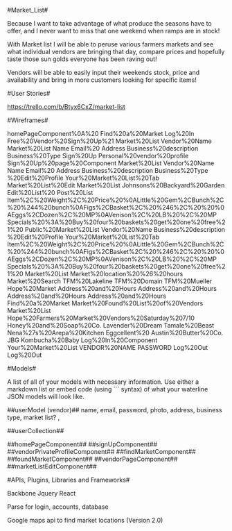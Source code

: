 #Market_List#

Because I want to take advantage of what produce the seasons have to offer, and I never want to miss that one weekend when ramps are in stock! 

With Market list I will be able to peruse various farmers markets and see what individual vendors are bringing that day, compare prices and hopefully taste those sun golds everyone has been raving out! 

Vendors will be able to easily input their weekends stock, price and availability and bring in more customers looking for specific items! 


#User Stories#

https://trello.com/b/Btyx6CxZ/market-list

#Wireframes#

<mockup version="1.0" skin="sketch" fontFace="Balsamiq Sans" measuredW="1441" measuredH="1261" mockupW="1383" mockupH="1241">
  <controls>
    <control controlID="0" controlTypeID="com.balsamiq.mockups::BrowserWindow" x="60" y="20" w="-1" h="-1" measuredW="450" measuredH="400" zOrder="3" locked="false" isInGroup="-1">
      <controlProperties>
        <text>homePageComponent%0A%20</text>
      </controlProperties>
    </control>
    <control controlID="2" controlTypeID="com.balsamiq.mockups::Button" x="109" y="338" w="142" h="30" measuredW="103" measuredH="27" zOrder="4" locked="false" isInGroup="-1">
      <controlProperties>
        <text>Find%20a%20Market</text>
      </controlProperties>
    </control>
    <control controlID="3" controlTypeID="com.balsamiq.mockups::Button" x="417" y="99" w="87" h="22" measuredW="61" measuredH="27" zOrder="8" locked="false" isInGroup="-1">
      <controlProperties>
        <text>Log%20In</text>
      </controlProperties>
    </control>
    <control controlID="4" controlTypeID="com.balsamiq.mockups::Button" x="309" y="340" w="-1" h="-1" measuredW="148" measuredH="27" zOrder="5" locked="false" isInGroup="-1">
      <controlProperties>
        <text>Free%20Vendor%20Sign%20Up%21</text>
      </controlProperties>
    </control>
    <control controlID="5" controlTypeID="com.balsamiq.mockups::FieldSet" x="60" y="121" w="450" h="208" measuredW="200" measuredH="170" zOrder="6" locked="false" isInGroup="-1">
      <controlProperties>
        <text>Market%20List</text>
      </controlProperties>
    </control>
    <control controlID="6" controlTypeID="__group__" x="88" y="136" w="395" h="171" measuredW="395" measuredH="171" zOrder="7" locked="false" isInGroup="-1">
      <groupChildrenDescriptors>
        <control controlID="0" controlTypeID="com.balsamiq.mockups::CoverFlow" x="0" y="0" w="395" h="171" measuredW="493" measuredH="198" zOrder="0" locked="false" isInGroup="6"/>
      </groupChildrenDescriptors>
    </control>
    <control controlID="9" controlTypeID="com.balsamiq.mockups::Image" x="550" y="145" w="111" h="114" measuredW="77" measuredH="79" zOrder="10" locked="false" isInGroup="-1">
      <controlProperties>
        <text/>
      </controlProperties>
    </control>
    <control controlID="10" controlTypeID="com.balsamiq.mockups::TextInput" x="673" y="145" w="168" h="-1" measuredW="94" measuredH="27" zOrder="11" locked="false" isInGroup="-1">
      <controlProperties>
        <text>Vendor%20Name</text>
      </controlProperties>
    </control>
    <control controlID="14" controlTypeID="__group__" x="534" y="121" w="446" h="256" measuredW="446" measuredH="256" zOrder="9" locked="false" isInGroup="-1">
      <groupChildrenDescriptors>
        <control controlID="0" controlTypeID="com.balsamiq.mockups::FieldSet" x="0" y="0" w="446" h="256" measuredW="200" measuredH="170" zOrder="0" locked="false" isInGroup="14">
          <controlProperties>
            <text>Market%20List</text>
          </controlProperties>
        </control>
      </groupChildrenDescriptors>
    </control>
    <control controlID="15" controlTypeID="com.balsamiq.mockups::TextInput" x="673" y="175" w="295" h="-1" measuredW="49" measuredH="27" zOrder="12" locked="false" isInGroup="-1">
      <controlProperties>
        <text>Name</text>
      </controlProperties>
    </control>
    <control controlID="16" controlTypeID="com.balsamiq.mockups::TextInput" x="673" y="206" w="296" h="-1" measuredW="50" measuredH="27" zOrder="13" locked="false" isInGroup="-1">
      <controlProperties>
        <text>Email%20</text>
      </controlProperties>
    </control>
    <control controlID="18" controlTypeID="com.balsamiq.mockups::TextInput" x="673" y="236" w="295" h="-1" measuredW="63" measuredH="27" zOrder="14" locked="false" isInGroup="-1">
      <controlProperties>
        <text>Address</text>
      </controlProperties>
    </control>
    <control controlID="19" controlTypeID="com.balsamiq.mockups::TextArea" x="550" y="266" w="418" h="72" measuredW="200" measuredH="140" zOrder="15" locked="false" isInGroup="-1">
      <controlProperties>
        <text>Business%20description</text>
      </controlProperties>
    </control>
    <control controlID="20" controlTypeID="com.balsamiq.mockups::ComboBox" x="851" y="146" w="-1" h="-1" measuredW="117" measuredH="24" zOrder="16" locked="false" isInGroup="-1">
      <controlProperties>
        <text>Business%20Type</text>
      </controlProperties>
    </control>
    <control controlID="21" controlTypeID="com.balsamiq.mockups::ComboBox" x="60" y="57" w="-1" h="-1" measuredW="93" measuredH="24" zOrder="17" locked="false" isInGroup="-1"/>
    <control controlID="22" controlTypeID="com.balsamiq.mockups::Button" x="868" y="340" w="100" h="26" measuredW="70" measuredH="27" zOrder="18" locked="false" isInGroup="-1">
      <controlProperties>
        <text>Sign%20Up</text>
      </controlProperties>
    </control>
    <control controlID="23" controlTypeID="com.balsamiq.mockups::BrowserWindow" x="994" y="20" w="447" h="400" measuredW="450" measuredH="400" zOrder="19" locked="false" isInGroup="-1">
      <controlProperties>
        <text>Personal%20vendor%20profile</text>
      </controlProperties>
    </control>
    <control controlID="24" controlTypeID="com.balsamiq.mockups::BrowserWindow" x="534" y="20" w="-1" h="-1" measuredW="450" measuredH="400" zOrder="2" locked="false" isInGroup="-1">
      <controlProperties>
        <text>Sign%20Up%20page%20Component</text>
      </controlProperties>
    </control>
    <control controlID="25" controlTypeID="__group__" x="994" y="121" w="446" h="256" measuredW="446" measuredH="256" zOrder="20" locked="false" isInGroup="-1">
      <groupChildrenDescriptors>
        <control controlID="0" controlTypeID="com.balsamiq.mockups::FieldSet" x="0" y="0" w="446" h="256" measuredW="200" measuredH="170" zOrder="0" locked="false" isInGroup="25">
          <controlProperties>
            <text>Market%20List</text>
          </controlProperties>
        </control>
      </groupChildrenDescriptors>
    </control>
    <control controlID="26" controlTypeID="com.balsamiq.mockups::Image" x="1010" y="145" w="111" h="114" measuredW="77" measuredH="79" zOrder="21" locked="false" isInGroup="-1">
      <controlProperties>
        <text/>
      </controlProperties>
    </control>
    <control controlID="27" controlTypeID="com.balsamiq.mockups::TextInput" x="1133" y="145" w="168" h="-1" measuredW="94" measuredH="27" zOrder="22" locked="false" isInGroup="-1">
      <controlProperties>
        <text>Vendor%20Name</text>
      </controlProperties>
    </control>
    <control controlID="28" controlTypeID="com.balsamiq.mockups::TextInput" x="1133" y="175" w="295" h="-1" measuredW="49" measuredH="27" zOrder="23" locked="false" isInGroup="-1">
      <controlProperties>
        <text>Name</text>
      </controlProperties>
    </control>
    <control controlID="29" controlTypeID="com.balsamiq.mockups::TextInput" x="1133" y="206" w="296" h="-1" measuredW="50" measuredH="27" zOrder="24" locked="false" isInGroup="-1">
      <controlProperties>
        <text>Email%20</text>
      </controlProperties>
    </control>
    <control controlID="30" controlTypeID="com.balsamiq.mockups::TextInput" x="1133" y="236" w="295" h="-1" measuredW="63" measuredH="27" zOrder="25" locked="false" isInGroup="-1">
      <controlProperties>
        <text>Address</text>
      </controlProperties>
    </control>
    <control controlID="31" controlTypeID="com.balsamiq.mockups::TextArea" x="1010" y="266" w="418" h="72" measuredW="200" measuredH="140" zOrder="26" locked="false" isInGroup="-1">
      <controlProperties>
        <text>Business%20description</text>
      </controlProperties>
    </control>
    <control controlID="32" controlTypeID="com.balsamiq.mockups::ComboBox" x="1311" y="146" w="-1" h="-1" measuredW="117" measuredH="24" zOrder="27" locked="false" isInGroup="-1">
      <controlProperties>
        <text>Business%20Type</text>
      </controlProperties>
    </control>
    <control controlID="33" controlTypeID="com.balsamiq.mockups::Button" x="1238" y="343" w="100" h="21" measuredW="90" measuredH="27" zOrder="28" locked="false" isInGroup="-1">
      <controlProperties>
        <text>%20Edit%20Profile</text>
      </controlProperties>
    </control>
    <control controlID="37" controlTypeID="com.balsamiq.mockups::TextInput" x="1296" y="103" w="138" h="-1" measuredW="136" measuredH="27" zOrder="29" locked="false" isInGroup="-1">
      <controlProperties>
        <text>Your%20Market%20List%20Tab</text>
      </controlProperties>
    </control>
    <control controlID="38" controlTypeID="com.balsamiq.mockups::BrowserWindow" x="58" y="440" w="452" h="400" measuredW="450" measuredH="400" zOrder="30" locked="false" isInGroup="-1">
      <controlProperties>
        <text>Market%20List%20Edit</text>
      </controlProperties>
    </control>
    <control controlID="41" controlTypeID="__group__" x="60" y="537" w="450" h="280" measuredW="450" measuredH="280" zOrder="31" locked="false" isInGroup="-1">
      <groupChildrenDescriptors>
        <control controlID="0" controlTypeID="com.balsamiq.mockups::FieldSet" x="0" y="0" w="450" h="280" measuredW="200" measuredH="170" zOrder="0" locked="false" isInGroup="41">
          <controlProperties>
            <text>Market%20List</text>
          </controlProperties>
        </control>
      </groupChildrenDescriptors>
    </control>
    <control controlID="42" controlTypeID="com.balsamiq.mockups::TextInput" x="192" y="561" w="296" h="-1" measuredW="174" measuredH="27" zOrder="33" locked="false" isInGroup="-1">
      <controlProperties>
        <text>Johnsons%20Backyard%20Garden</text>
      </controlProperties>
    </control>
    <control controlID="43" controlTypeID="com.balsamiq.mockups::Image" x="73" y="560" w="99" h="45" measuredW="77" measuredH="79" zOrder="34" locked="false" isInGroup="-1">
      <controlProperties>
        <text/>
      </controlProperties>
    </control>
    <control controlID="44" controlTypeID="com.balsamiq.mockups::Button" x="349" y="591" w="61" h="22" measuredW="75" measuredH="27" zOrder="35" locked="false" isInGroup="-1">
      <controlProperties>
        <text>Edit%20List%20</text>
      </controlProperties>
    </control>
    <control controlID="45" controlTypeID="com.balsamiq.mockups::Button" x="414" y="592" w="72" h="22" measuredW="74" measuredH="27" zOrder="36" locked="false" isInGroup="-1">
      <controlProperties>
        <text>Post%20List</text>
      </controlProperties>
    </control>
    <control controlID="47" controlTypeID="com.balsamiq.mockups::DataGrid" x="73" y="622" w="425" h="160" measuredW="214" measuredH="141" zOrder="32" locked="false" isInGroup="-1">
      <controlProperties>
        <text>Item%2C%20Weight%2C%20Price%20%0ALittle%20Gem%2CBunch%2C%20%244%20bunch%0AFigs%2CBasket%2C%20%246%2C%20%20%0AEggs%2CDozen%2C%20MP%0AVenison%2C%20LB%20%2C%20MP</text>
      </controlProperties>
    </control>
    <control controlID="50" controlTypeID="com.balsamiq.mockups::TextArea" x="73" y="735" w="425" h="48" measuredW="200" measuredH="140" zOrder="37" locked="false" isInGroup="-1">
      <controlProperties>
        <text>Specials%20%3A%20Buy%20four%20baskets%20get%20one%20free%21%20</text>
      </controlProperties>
    </control>
    <control controlID="51" controlTypeID="com.balsamiq.mockups::BrowserWindow" x="534" y="440" w="447" h="400" measuredW="450" measuredH="400" zOrder="0" locked="false" isInGroup="-1">
      <controlProperties>
        <text>Public%20Market%20List</text>
      </controlProperties>
    </control>
    <control controlID="53" controlTypeID="com.balsamiq.mockups::Image" x="546" y="543" w="111" h="107" measuredW="77" measuredH="79" zOrder="38" locked="false" isInGroup="-1">
      <controlProperties>
        <text/>
      </controlProperties>
    </control>
    <control controlID="54" controlTypeID="com.balsamiq.mockups::TextInput" x="671" y="543" w="295" h="-1" measuredW="94" measuredH="27" zOrder="39" locked="false" isInGroup="-1">
      <controlProperties>
        <text>Vendor%20Name</text>
      </controlProperties>
    </control>
    <control controlID="58" controlTypeID="com.balsamiq.mockups::TextArea" x="672" y="578" w="295" h="27" measuredW="200" measuredH="140" zOrder="40" locked="false" isInGroup="-1">
      <controlProperties>
        <text>Business%20description</text>
      </controlProperties>
    </control>
    <control controlID="60" controlTypeID="com.balsamiq.mockups::Button" x="1085" y="706" w="100" h="26" measuredW="90" measuredH="27" zOrder="41" locked="false" isInGroup="-1">
      <controlProperties>
        <text>%20Edit%20Profile</text>
      </controlProperties>
    </control>
    <control controlID="61" controlTypeID="com.balsamiq.mockups::TextInput" x="366" y="519" w="138" h="-1" measuredW="136" measuredH="27" zOrder="42" locked="false" isInGroup="-1">
      <controlProperties>
        <text>Your%20Market%20List%20Tab</text>
      </controlProperties>
    </control>
    <control controlID="62" controlTypeID="com.balsamiq.mockups::DataGrid" x="545" y="660" w="425" h="75" measuredW="214" measuredH="141" zOrder="43" locked="false" isInGroup="-1">
      <controlProperties>
        <text>Item%2C%20Weight%2C%20Price%20%0ALittle%20Gem%2CBunch%2C%20%244%20bunch%0AFigs%2CBasket%2C%20%246%2C%20%20%0AEggs%2CDozen%2C%20MP%0AVenison%2C%20LB%20%2C%20MP</text>
      </controlProperties>
    </control>
    <control controlID="63" controlTypeID="com.balsamiq.mockups::TextArea" x="545" y="737" w="425" h="45" measuredW="200" measuredH="140" zOrder="44" locked="false" isInGroup="-1">
      <controlProperties>
        <text>Specials%20%3A%20Buy%20four%20baskets%20get%20one%20free%21%20</text>
      </controlProperties>
    </control>
    <control controlID="64" controlTypeID="com.balsamiq.mockups::VerticalScrollBar" x="953" y="662" w="-1" h="73" measuredW="16" measuredH="100" zOrder="45" locked="false" isInGroup="-1"/>
    <control controlID="65" controlTypeID="__group__" x="534" y="519" w="446" h="298" measuredW="446" measuredH="298" zOrder="1" locked="false" isInGroup="-1">
      <groupChildrenDescriptors>
        <control controlID="0" controlTypeID="com.balsamiq.mockups::FieldSet" x="0" y="0" w="446" h="298" measuredW="200" measuredH="170" zOrder="0" locked="false" isInGroup="65">
          <controlProperties>
            <text>Market%20List</text>
          </controlProperties>
        </control>
      </groupChildrenDescriptors>
    </control>
    <control controlID="67" controlTypeID="com.balsamiq.mockups::TextArea" x="673" y="613" w="296" h="37" measuredW="200" measuredH="140" zOrder="46" locked="false" isInGroup="-1">
      <controlProperties>
        <text>Market%20location%20%26%20hours</text>
      </controlProperties>
    </control>
    <control controlID="68" controlTypeID="com.balsamiq.mockups::BrowserWindow" x="994" y="440" w="447" h="400" measuredW="450" measuredH="400" zOrder="47" locked="false" isInGroup="-1">
      <controlProperties>
        <text>Market%20Search</text>
      </controlProperties>
    </control>
    <control controlID="77" controlTypeID="com.balsamiq.mockups::Image" x="1248" y="585" w="80" h="70" measuredW="77" measuredH="79" zOrder="49" locked="false" isInGroup="-1"/>
    <control controlID="78" controlTypeID="com.balsamiq.mockups::Image" x="1248" y="695" w="80" h="79" measuredW="77" measuredH="79" zOrder="50" locked="false" isInGroup="-1"/>
    <control controlID="79" controlTypeID="com.balsamiq.mockups::Image" x="1018" y="696" w="83" h="79" measuredW="77" measuredH="79" zOrder="51" locked="false" isInGroup="-1"/>
    <control controlID="80" controlTypeID="com.balsamiq.mockups::Image" x="1017" y="583" w="84" h="77" measuredW="77" measuredH="79" zOrder="52" locked="false" isInGroup="-1"/>
    <control controlID="81" controlTypeID="com.balsamiq.mockups::TextArea" x="1017" y="671" w="161" h="20" measuredW="200" measuredH="140" zOrder="53" locked="false" isInGroup="-1">
      <controlProperties>
        <text>TFM%20Lakeline</text>
      </controlProperties>
    </control>
    <control controlID="84" controlTypeID="com.balsamiq.mockups::TextArea" x="1248" y="671" w="161" h="21" measuredW="200" measuredH="140" zOrder="54" locked="false" isInGroup="-1">
      <controlProperties>
        <text>TFM%20Domain</text>
      </controlProperties>
    </control>
    <control controlID="87" controlTypeID="com.balsamiq.mockups::TextArea" x="1248" y="555" w="161" h="23" measuredW="200" measuredH="140" zOrder="55" locked="false" isInGroup="-1">
      <controlProperties>
        <text>TFM%20Mueller</text>
      </controlProperties>
    </control>
    <control controlID="88" controlTypeID="com.balsamiq.mockups::TextArea" x="1018" y="555" w="161" h="23" measuredW="200" measuredH="140" zOrder="56" locked="false" isInGroup="-1">
      <controlProperties>
        <text>Hope%20Market</text>
      </controlProperties>
    </control>
    <control controlID="89" controlTypeID="com.balsamiq.mockups::TextArea" x="1108" y="581" w="71" h="79" measuredW="200" measuredH="140" zOrder="57" locked="false" isInGroup="-1">
      <controlProperties>
        <text>Address%20and%20Hours</text>
      </controlProperties>
    </control>
    <control controlID="91" controlTypeID="com.balsamiq.mockups::TextArea" x="1343" y="695" w="71" h="79" measuredW="200" measuredH="140" zOrder="58" locked="false" isInGroup="-1">
      <controlProperties>
        <text>Address%20and%20Hours</text>
      </controlProperties>
    </control>
    <control controlID="92" controlTypeID="com.balsamiq.mockups::TextArea" x="1108" y="695" w="71" h="79" measuredW="200" measuredH="140" zOrder="59" locked="false" isInGroup="-1">
      <controlProperties>
        <text>Address%20and%20Hours</text>
      </controlProperties>
    </control>
    <control controlID="93" controlTypeID="com.balsamiq.mockups::TextArea" x="1343" y="581" w="71" h="79" measuredW="200" measuredH="140" zOrder="60" locked="false" isInGroup="-1">
      <controlProperties>
        <text>Address%20and%20Hours</text>
      </controlProperties>
    </control>
    <control controlID="94" controlTypeID="__group__" x="61" y="519" w="1379" h="742" measuredW="1379" measuredH="742" zOrder="48" locked="false" isInGroup="-1">
      <groupChildrenDescriptors>
        <control controlID="0" controlTypeID="com.balsamiq.mockups::FieldSet" x="933" y="0" w="446" h="298" measuredW="200" measuredH="170" zOrder="0" locked="false" isInGroup="94">
          <controlProperties>
            <text>Find%20a%20Market</text>
          </controlProperties>
        </control>
        <control controlID="1" controlTypeID="com.balsamiq.mockups::BrowserWindow" x="0" y="342" w="-1" h="-1" measuredW="450" measuredH="400" zOrder="1" locked="false" isInGroup="94">
          <controlProperties>
            <text>Market%20Found%20List%20of%20Vendors</text>
          </controlProperties>
        </control>
        <control controlID="2" controlTypeID="com.balsamiq.mockups::FieldSet" x="0" y="434" w="450" h="267" measuredW="200" measuredH="170" zOrder="2" locked="false" isInGroup="94">
          <controlProperties>
            <text>Market%20List</text>
          </controlProperties>
        </control>
        <control controlID="3" controlTypeID="com.balsamiq.mockups::TextInput" x="15" y="467" w="420" h="-1" measuredW="279" measuredH="27" zOrder="3" locked="false" isInGroup="94">
          <controlProperties>
            <text>Hope%20Farmers%20Market%20Vendors%20Saturday%207/10</text>
          </controlProperties>
        </control>
        <control controlID="12" controlTypeID="com.balsamiq.mockups::TextInput" x="15" y="509" w="202" h="-1" measuredW="133" measuredH="27" zOrder="4" locked="false" isInGroup="94">
          <controlProperties>
            <text>Honey%20and%20Soap%20Co.</text>
          </controlProperties>
        </control>
        <control controlID="13" controlTypeID="com.balsamiq.mockups::TextInput" x="233" y="509" w="202" h="-1" measuredW="113" measuredH="27" zOrder="5" locked="false" isInGroup="94">
          <controlProperties>
            <text>Lavender%20Dream</text>
          </controlProperties>
        </control>
        <control controlID="14" controlTypeID="com.balsamiq.mockups::TextInput" x="15" y="542" w="202" h="-1" measuredW="95" measuredH="27" zOrder="6" locked="false" isInGroup="94">
          <controlProperties>
            <text>Tamale%20Beast</text>
          </controlProperties>
        </control>
        <control controlID="15" controlTypeID="com.balsamiq.mockups::TextInput" x="233" y="542" w="202" h="-1" measuredW="141" measuredH="27" zOrder="7" locked="false" isInGroup="94">
          <controlProperties>
            <text>Nena%27s%20Arepa%20Kitchen</text>
          </controlProperties>
        </control>
        <control controlID="16" controlTypeID="com.balsamiq.mockups::TextInput" x="15" y="575" w="202" h="-1" measuredW="82" measuredH="27" zOrder="8" locked="false" isInGroup="94">
          <controlProperties>
            <text>Eggcellent%20</text>
          </controlProperties>
        </control>
        <control controlID="17" controlTypeID="com.balsamiq.mockups::TextInput" x="233" y="575" w="202" h="-1" measuredW="114" measuredH="27" zOrder="9" locked="false" isInGroup="94">
          <controlProperties>
            <text>Austin%20Butter%20Co.</text>
          </controlProperties>
        </control>
        <control controlID="18" controlTypeID="com.balsamiq.mockups::TextInput" x="15" y="609" w="202" h="-1" measuredW="40" measuredH="27" zOrder="10" locked="false" isInGroup="94">
          <controlProperties>
            <text>JBG</text>
          </controlProperties>
        </control>
        <control controlID="19" controlTypeID="com.balsamiq.mockups::TextInput" x="233" y="609" w="202" h="-1" measuredW="107" measuredH="27" zOrder="11" locked="false" isInGroup="94">
          <controlProperties>
            <text>Kombucha%20Baby</text>
          </controlProperties>
        </control>
        <control controlID="22" controlTypeID="com.balsamiq.mockups::BrowserWindow" x="475" y="342" w="450" h="394" measuredW="450" measuredH="400" zOrder="12" locked="false" isInGroup="94">
          <controlProperties>
            <text>Log%20In%20Component</text>
          </controlProperties>
        </control>
        <control controlID="23" controlTypeID="com.balsamiq.mockups::FieldSet" x="475" y="428" w="450" h="258" measuredW="200" measuredH="170" zOrder="13" locked="false" isInGroup="94">
          <controlProperties>
            <text>Your%20Market%20List</text>
          </controlProperties>
        </control>
        <control controlID="25" controlTypeID="com.balsamiq.mockups::Image" x="475" y="474" w="450" h="177" measuredW="77" measuredH="79" zOrder="14" locked="false" isInGroup="94"/>
        <control controlID="28" controlTypeID="com.balsamiq.mockups::TextArea" x="593" y="509" w="203" h="45" measuredW="200" measuredH="140" zOrder="15" locked="false" isInGroup="94">
          <controlProperties>
            <text>VENDOR%20NAME</text>
          </controlProperties>
        </control>
        <control controlID="29" controlTypeID="com.balsamiq.mockups::TextArea" x="593" y="566" w="203" h="45" measuredW="200" measuredH="140" zOrder="16" locked="false" isInGroup="94">
          <controlProperties>
            <text>PASSWORD</text>
          </controlProperties>
        </control>
      </groupChildrenDescriptors>
    </control>
    <control controlID="95" controlTypeID="com.balsamiq.mockups::RoundButton" x="251" y="307" w="16" h="17" measuredW="32" measuredH="32" zOrder="61" locked="false" isInGroup="-1"/>
    <control controlID="96" controlTypeID="com.balsamiq.mockups::RoundButton" x="277" y="307" w="16" h="17" measuredW="32" measuredH="32" zOrder="62" locked="false" isInGroup="-1"/>
    <control controlID="97" controlTypeID="com.balsamiq.mockups::RoundButton" x="302" y="307" w="16" h="17" measuredW="32" measuredH="32" zOrder="63" locked="false" isInGroup="-1"/>
    <control controlID="98" controlTypeID="com.balsamiq.mockups::Button" x="1343" y="342" w="87" h="22" measuredW="71" measuredH="27" zOrder="64" locked="false" isInGroup="-1">
      <controlProperties>
        <text>Log%20Out</text>
      </controlProperties>
    </control>
    <control controlID="99" controlTypeID="com.balsamiq.mockups::Button" x="410" y="788" w="87" h="22" measuredW="71" measuredH="27" zOrder="65" locked="false" isInGroup="-1">
      <controlProperties>
        <text>Log%20Out</text>
      </controlProperties>
    </control>
  </controls>
</mockup>

#Models#

A list of all of your models with necessary information. Use either a markdown list or embed code (using ``` syntax) of what your waterline JSON models will look like.

##userModel (vendor)##
name, email, password, photo, address, business type, market list? ,

##userCollection##

##homePageComponent##
##signUpComponent##
##vendorPrivateProfileComponent##
##findMarketComponent##
##foundMarketComponent##
##vendorPageComponent##
##marketListEditComponent##


#APIs, Plugins, Libraries and Frameworks#

Backbone
Jquery
React

Parse for login, accounts, database

Google maps api to find market locations (Version 2.0)
